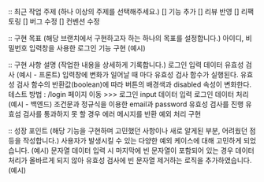:: 최근 작업 주제 (하나 이상의 주제를 선택해주세요.)
 [] 기능 추가
 [] 리뷰 반영
 [] 리팩토링
 [] 버그 수정
 [] 컨벤션 수정

:: 구현 목표 (해당 브랜치에서 구현하고자 하는 하나의 목표를 설정합니다.)
아이디, 비밀번호 입력창을 사용한 로그인 기능 구현 (예시)

:: 구현 사항 설명 (작업한 내용을 상세하게 기록합니다.)
로그인 입력 데이터 유효성 검사 (예시 - 프론트)
입력창에 변화가 일어날 때 마다 유효성 검사 함수가 실행된다.
유효성 검사 함수의 반환값(boolean)에 따라 버튼의 배경색과 disabled 속성이 변화한다.
테스트 방법 : /login 페이지 이동 >>> 로그인 input 데이터 입력
로그인 데이터 처리 (예시 - 백엔드)
조건문과 정규식을 이용한 email과 password 유효성 검사를 진행
유효섬 검사를 통과하지 못 할 경우 에러 메시지를 반환 예외 처리 구현

:: 성장 포인트 (해당 기능을 구현하며 고민했던 사항이나 새로 알게된 부분, 어려웠던 점 등을 작성합니다.)
사용자가 발생시킬 수 있는 다양한 예외 케이스에 대해 고민하게 되었습니다. (예시)
문자열 데이터 입력 시 마지막에 빈 문자열이 포함되어 있는 경우 데이터 처리가 올바르게 되지 않아 유효성 검사에 빈 문자열 제거하는 로직을 추가하였습니다. (예시)